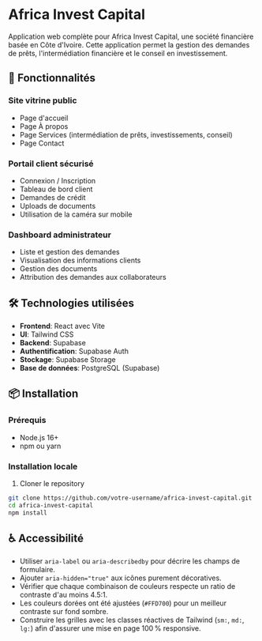 # Africa Invest Capital

Application web complète pour Africa Invest Capital, une société financière basée en Côte d'Ivoire. Cette application permet la gestion des demandes de prêts, l'intermédiation financière et le conseil en investissement.

## 🚀 Fonctionnalités

### Site vitrine public
- Page d'accueil
- Page À propos
- Page Services (intermédiation de prêts, investissements, conseil)
- Page Contact

### Portail client sécurisé
- Connexion / Inscription
- Tableau de bord client
- Demandes de crédit
- Uploads de documents
- Utilisation de la caméra sur mobile

### Dashboard administrateur
- Liste et gestion des demandes
- Visualisation des informations clients
- Gestion des documents
- Attribution des demandes aux collaborateurs

## 🛠️ Technologies utilisées
- **Frontend**: React avec Vite
- **UI**: Tailwind CSS
- **Backend**: Supabase
- **Authentification**: Supabase Auth
- **Stockage**: Supabase Storage
- **Base de données**: PostgreSQL (Supabase)

## 📦 Installation

### Prérequis
- Node.js 16+
- npm ou yarn

### Installation locale

1. Cloner le repository
```bash
git clone https://github.com/votre-username/africa-invest-capital.git
cd africa-invest-capital
npm install
```

## ♿ Accessibilité

- Utiliser `aria-label` ou `aria-describedby` pour décrire les champs de formulaire.
- Ajouter `aria-hidden="true"` aux icônes purement décoratives.
- Vérifier que chaque combinaison de couleurs respecte un ratio de contraste d'au moins 4.5:1.
- Les couleurs dorées ont été ajustées (`#FFD700`) pour un meilleur contraste sur fond sombre.
- Construire les grilles avec les classes réactives de Tailwind (`sm:`, `md:`, `lg:`) afin d'assurer une mise en page 100 % responsive.